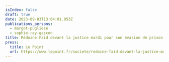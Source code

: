 ```yaml
---
isIndex: false
draft: true
date: 2023-09-03T13:04:01.953Z
publications_persons:
  - margot-pugliese
  - sophie-rey-gascon
title: Rédoine Faïd devant la justice mardi pour son évasion de prison en hélicoptère
press:
  title: Le Point
  url: https://www.lepoint.fr/societe/redoine-faid-devant-la-justice-mardi-pour-son-evasion-de-prison-en-helicoptere-03-09-2023-2533758_23.php
---
```

